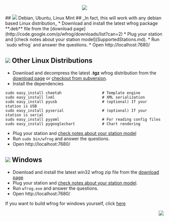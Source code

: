 <p align='center'><img src='http://wfrog.googlecode.com/svn/wiki/images/logo-web.png' /></p>
## <img src='http://wfrog.googlecode.com/svn/wiki/images/ubuntu_logo.png' /> Debian, Ubuntu, Linux Mint ##
_In fact, this will work with any debian based Linux distribution_
  * Download and install the latest wfrog package **.deb** file from the [download page](http://code.google.com/p/wfrog/downloads/list?can=2)
  * Plug your station and [check notes about your station model](SupportedStations.md).
  * Run `sudo wfrog` and answer the questions.
  * Open http://localhost:7680/

## <img src='http://wfrog.googlecode.com/svn/wiki/images/linux_logo.png' /> Other Linux Distributions ##

  * Download and decompress the latest **.tgz** wfrog distribution from the [download page](http://code.google.com/p/wfrog/downloads/list?can=2&q=OpSys%3DLinux) or [checkout from subversion](http://code.google.com/p/wfrog/source/checkout).
  * Install the dependencies
```
sudo easy_install cheetah                  # Template engine
sudo easy_install lxml                     # XML serialization 
sudo easy_install pyusb                    # (optional) If your station is USB
sudo easy_install pyserial                 # (optional) If your station is serial
sudo easy_install pyyaml                   # For reading config files
sudo easy_install pygooglechart            # Chart rendering
```
  * Plug your station and [check notes about your station model](SupportedStations.md)
  * Run `sudo bin/wfrog` and answer the questions.
  * Open http://localhost:7680/

## <img src='http://wfrog.googlecode.com/svn/wiki/images/windows_logo.png' /> Windows ##

  * Download and install the latest win32 wfrog zip file from the [download page](http://code.google.com/p/wfrog/downloads/list?can=2&q=OpSys%3DWindows)
  * Plug your station and [check notes about your station model](SupportedStations.md).
  * Run `wfrog.exe` and answer the questions.
  * Open http://localhost:7680/

If you want to build wfrog for windows yourself, click [here](BuildOnWindows.md)

<p align='right'><img src='http://wfrog.googlecode.com/svn/wiki/images/small-frog.png' /></p>